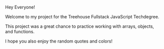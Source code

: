 Hey Everyone!

Welcome to my project for the Treehouse Fullstack JavaScript Techdegree. 

This project was a great chance to practice working with arrays, objects, and functions. 

I hope you also enjoy the random quotes and colors! 



